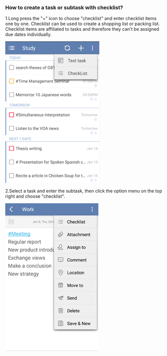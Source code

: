 ### How to create a task or subtask with checklist?
1.Long press the "+" icon to choose "checklist" and enter checklist items one by one. Checklist can be used to create a shopping list or packing list. Checklist items are affiliated to tasks and therefore they can't be assigned due dates individually.

![](../images/image2.2.6W.png)

2.Select a task and enter the subtask, then click the option menu on the top right and choose "checklist".

![](../images/image2.2.6.2W.png)
